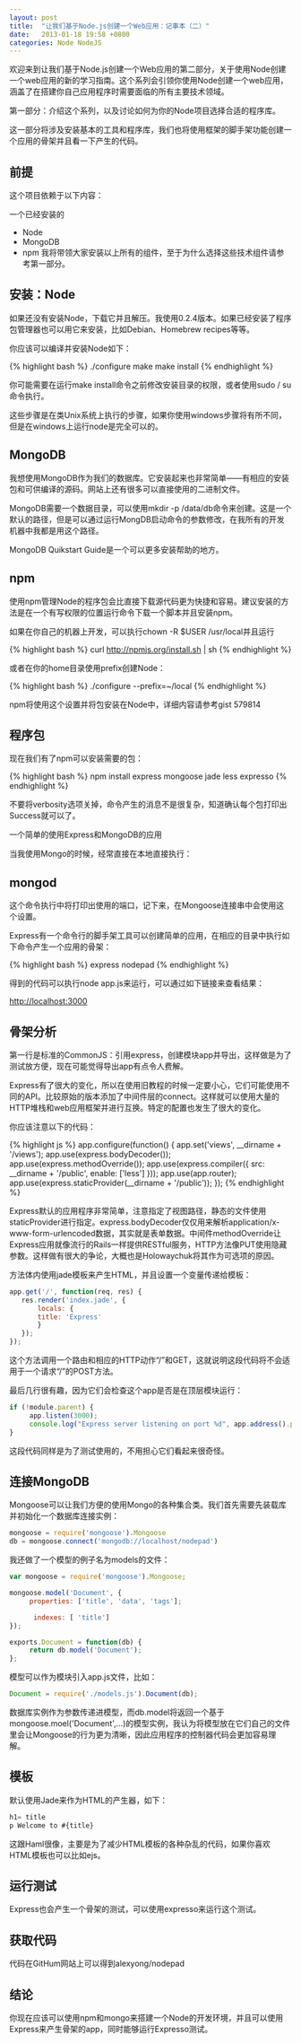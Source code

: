 ```yaml
---
layout: post
title:  "让我们基于Node.js创建一个Web应用：记事本（二）"
date:   2013-01-18 19:58 +0800
categories: Node NodeJS
---
```


欢迎来到让我们基于Node.js创建一个Web应用的第二部分，关于使用Node创建一个web应用的新的学习指南。这个系列会引领你使用Node创建一个web应用，涵盖了在搭建你自己应用程序时需要面临的所有主要技术领域。

第一部分：介绍这个系列，以及讨论如何为你的Node项目选择合适的程序库。

这一部分将涉及安装基本的工具和程序库，我们也将使用框架的脚手架功能创建一个应用的骨架并且看一下产生的代码。

## 前提

这个项目依赖于以下内容：

一个已经安装的
* Node
* MongoDB
* npm
我将带领大家安装以上所有的组件，至于为什么选择这些技术组件请参考第一部分。

## 安装：Node

如果还没有安装Node，下载它并且解压。我使用0.2.4版本。如果已经安装了程序包管理器也可以用它来安装，比如Debian、Homebrew recipes等等。

你应该可以编译并安装Node如下：

{% highlight bash %}
./configure 
make 
make install
{% endhighlight %}

你可能需要在运行make install命令之前修改安装目录的权限，或者使用sudo / su命令执行。

这些步骤是在类Unix系统上执行的步骤，如果你使用windows步骤将有所不同，但是在windows上运行node是完全可以的。

## MongoDB

我想使用MongoDB作为我们的数据库。它安装起来也非常简单——有相应的安装包和可供编译的源码。网站上还有很多可以直接使用的二进制文件。

MongoDB需要一个数据目录，可以使用mkdir -p /data/db命令来创建。这是一个默认的路径，但是可以通过运行MongDB启动命令的参数修改，在我所有的开发机器中我都是用这个路径。

MongoDB Quikstart Guide是一个可以更多安装帮助的地方。

## npm

使用npm管理Node的程序包会比直接下载源代码更为快捷和容易。建议安装的方法是在一个有写权限的位置运行命令下载一个脚本并且安装npm。

如果在你自己的机器上开发，可以执行chown -R $USER /usr/local并且运行

{% highlight bash %}
curl http://npmjs.org/install.sh | sh
{% endhighlight %}

或者在你的home目录使用prefix创建Node：

{% highlight bash %}
./configure --prefix=~/local
{% endhighlight %}

npm将使用这个设置并将包安装在Node中，详细内容请参考gist 579814

## 程序包

现在我们有了npm可以安装需要的包：

{% highlight bash %}
npm install express mongoose jade less expresso
{% endhighlight %}

不要将verbosity选项关掉，命令产生的消息不是很复杂，知道确认每个包打印出Success就可以了。

一个简单的使用Express和MongoDB的应用

当我使用Mongo的时候，经常直接在本地直接执行：

## mongod

这个命令执行中将打印出使用的端口，记下来，在Mongoose连接串中会使用这个设置。

Express有一个命令行的脚手架工具可以创建简单的应用，在相应的目录中执行如下命令产生一个应用的骨架：

{% highlight bash %}
express nodepad
{% endhighlight %}

得到的代码可以执行node app.js来运行，可以通过如下链接来查看结果：

[http://localhost:3000](http://localhost:3000)

## 骨架分析

第一行是标准的CommonJS：引用express，创建模块app并导出，这样做是为了测试放方便，现在可能觉得导出app有点令人费解。

Express有了很大的变化，所以在使用旧教程的时候一定要小心，它们可能使用不同的API。比较原始的版本添加了中间件层的connect。这样就可以使用大量的HTTP堆栈和web应用框架并进行互换。特定的配置也发生了很大的变化。

你应该注意以下的代码：

{% highlight js %}
app.configure(function() { 
   app.set('views', __dirname + '/views'); 
   app.use(express.bodyDecoder()); 
   app.use(express.methodOverride()); 
   app.use(express.compiler({ src: __dirname + '/public', enable: ['less'] })); 
   app.use(app.router); 
   app.use(express.staticProvider(__dirname + '/public')); 
});
{% endhighlight %}

Express默认的应用程序非常简单，注意指定了视图路径，静态的文件使用staticProvider进行指定。express.bodyDecoder仅仅用来解析application/x-www-form-urlencoded数据，其实就是表单数据。中间件methodOverride让Express应用就像流行的Rails一样提供RESTful服务，HTTP方法像PUT使用隐藏参数。这样做有很大的争论，大概也是Holowaychuk将其作为可选项的原因。

方法体内使用jade模板来产生HTML，并且设置一个变量传递给模板：

```js
app.get('/', function(req, res) { 
   res.render('index.jade', { 
       locals: { 
       title: 'Express' 
       } 
   }); 
});
```

这个方法调用一个路由和相应的HTTP动作“/”和GET，这就说明这段代码将不会适用于一个请求“/”的POST方法。

最后几行很有趣，因为它们会检查这个app是否是在顶层模块运行：

```js
if (!module.parent) { 
     app.listen(3000); 
     console.log("Express server listening on port %d", app.address().port) 
}
```

这段代码同样是为了测试使用的，不用担心它们看起来很奇怪。

## 连接MongoDB

Mongoose可以让我们方便的使用Mongo的各种集合类。我们首先需要先装载库并初始化一个数据库连接实例：

```js
mongoose = require('mongoose').Mongoose 
db = mongoose.connect('mongodb://localhost/nodepad')
```

我还做了一个模型的例子名为models的文件：

```js
var mongoose = require('mongoose').Mongoose;

mongoose.model('Document', { 
     properties: ['title', 'data', 'tags'];

      indexes: [ 'title'] 
});

exports.Document = function(db) { 
     return db.model('Document'); 
};
```

模型可以作为模块引入app.js文件，比如：

```js
Document = require('./models.js').Document(db);
```

数据库实例作为参数传递进模型，而db.model将返回一个基于mongoose.moel('Document',...)的模型实例，我认为将模型放在它们自己的文件里会让Mongoose的行为更为清晰，因此应用程序的控制器代码会更加容易理解。

## 模板

默认使用Jade来作为HTML的产生器，如下：

```js
h1= title 
p Welcome to #{title}
```

这跟Haml很像，主要是为了减少HTML模板的各种杂乱的代码，如果你喜欢HTML模板也可以比如ejs。

## 运行测试

Express也会产生一个骨架的测试，可以使用expresso来运行这个测试。

## 获取代码

代码在GitHum网站上可以得到alexyong/nodepad

## 结论

你现在应该可以使用npm和mongo来搭建一个Node的开发环境，并且可以使用Express来产生骨架的app，同时能够运行Expresso测试。